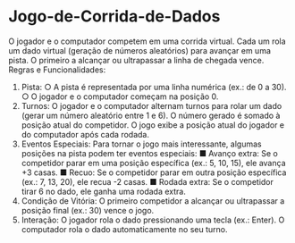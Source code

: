 # Jogo-de-Corrida-de-Dados
O jogador e o computador competem em uma corrida virtual. Cada um rola um dado virtual (geração de  números aleatórios) para avançar em uma pista. O primeiro a alcançar ou ultrapassar a linha de chegada  vence.
Regras e Funcionalidades: 
1. Pista: 
○ A pista é representada por uma linha numérica (ex.: de 0 a 30). 
○ O jogador e o computador começam na posição 0. 
2. Turnos: 
 O jogador e o computador alternam turnos para rolar um dado (gerar um número aleatório 
entre 1 e 6). 
 O número gerado é somado à posição atual do competidor. 
 O jogo exibe a posição atual do jogador e do computador após cada rodada. 
3. Eventos Especiais: 
 Para tornar o jogo mais interessante, algumas posições na pista podem ter eventos especiais: 
■ Avanço extra: Se o competidor parar em uma posição específica (ex.: 5, 10, 15), ele 
avança +3 casas. 
■ Recuo: Se o competidor parar em outra posição específica (ex.: 7, 13, 20), ele recua -2 
casas. 
■ Rodada extra: Se o competidor tirar 6 no dado, ele ganha uma rodada extra. 
4. Condição de Vitória: 
 O primeiro competidor a alcançar ou ultrapassar a posição final (ex.: 30) vence o jogo. 
5. Interação: 
 O jogador rola o dado pressionando uma tecla (ex.: Enter). 
 O computador rola o dado automaticamente no seu turno.
